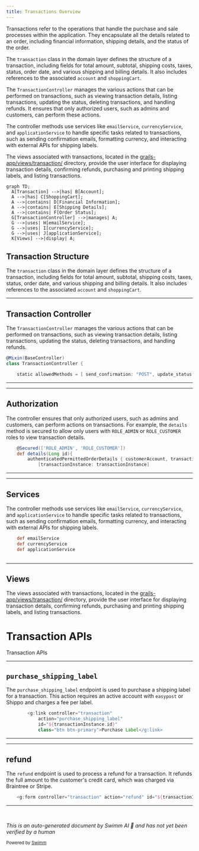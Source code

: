 ```yaml
---
title: Transactions Overview
---
```

Transactions refer to the operations that handle the purchase and sale processes within the application. They encapsulate all the details related to an order, including financial information, shipping details, and the status of the order.

The <SwmToken path="grails-app/views/transaction/confirm_purchase_shipping_label.gsp" pos="31:9:9" line-data="		&lt;g:link controller=&quot;transaction&quot; ">`transaction`</SwmToken> class in the domain layer defines the structure of a transaction, including fields for total amount, subtotal, shipping costs, taxes, status, order date, and various shipping and billing details. It also includes references to the associated <SwmToken path="grails-app/controllers/greenfield/TransactionController.groovy" pos="250:9:9" line-data="		def customerToAddress = transaction?.account?.email">`account`</SwmToken> and <SwmToken path="grails-app/controllers/greenfield/TransactionController.groovy" pos="88:3:3" line-data="				def shoppingCart = transactionInstance.shoppingCart">`shoppingCart`</SwmToken>.

The <SwmToken path="grails-app/controllers/greenfield/TransactionController.groovy" pos="32:2:2" line-data="class TransactionController {">`TransactionController`</SwmToken> manages the various actions that can be performed on transactions, such as viewing transaction details, listing transactions, updating the status, deleting transactions, and handling refunds. It ensures that only authorized users, such as admins and customers, can perform these actions.

The controller methods use services like <SwmToken path="grails-app/controllers/greenfield/TransactionController.groovy" pos="37:3:3" line-data="	def emailService">`emailService`</SwmToken>, <SwmToken path="grails-app/controllers/greenfield/TransactionController.groovy" pos="38:3:3" line-data="	def currencyService">`currencyService`</SwmToken>, and <SwmToken path="grails-app/controllers/greenfield/TransactionController.groovy" pos="39:3:3" line-data="	def applicationService">`applicationService`</SwmToken> to handle specific tasks related to transactions, such as sending confirmation emails, formatting currency, and interacting with external APIs for shipping labels.

The views associated with transactions, located in the <SwmPath>[grails-app/views/transaction/](grails-app/views/transaction/)</SwmPath> directory, provide the user interface for displaying transaction details, confirming refunds, purchasing and printing shipping labels, and listing transactions.

```mermaid
graph TD;
  A[Transaction] -->|has| B[Account];
  A -->|has| C[ShoppingCart];
  A -->|contains| D[Financial Information];
  A -->|contains| E[Shipping Details];
  A -->|contains| F[Order Status];
  G[TransactionController] -->|manages| A;
  G -->|uses| H[emailService];
  G -->|uses| I[currencyService];
  G -->|uses| J[applicationService];
  K[Views] -->|display| A;
```

## Transaction Structure

The <SwmToken path="grails-app/views/transaction/confirm_purchase_shipping_label.gsp" pos="31:9:9" line-data="		&lt;g:link controller=&quot;transaction&quot; ">`transaction`</SwmToken> class in the domain layer defines the structure of a transaction, including fields for total amount, subtotal, shipping costs, taxes, status, order date, and various shipping and billing details. It also includes references to the associated <SwmToken path="grails-app/controllers/greenfield/TransactionController.groovy" pos="250:9:9" line-data="		def customerToAddress = transaction?.account?.email">`account`</SwmToken> and <SwmToken path="grails-app/controllers/greenfield/TransactionController.groovy" pos="88:3:3" line-data="				def shoppingCart = transactionInstance.shoppingCart">`shoppingCart`</SwmToken>.

<SwmSnippet path="/grails-app/controllers/greenfield/TransactionController.groovy" line="31">

---

## Transaction Controller

The <SwmToken path="grails-app/controllers/greenfield/TransactionController.groovy" pos="32:2:2" line-data="class TransactionController {">`TransactionController`</SwmToken> manages the various actions that can be performed on transactions, such as viewing transaction details, listing transactions, updating the status, deleting transactions, and handling refunds.

```groovy
@Mixin(BaseController)
class TransactionController {

    static allowedMethods = [ send_confirmation: "POST", update_status: "POST", refund: 'POST', delete: "POST" ]
```

---

</SwmSnippet>

<SwmSnippet path="/grails-app/controllers/greenfield/TransactionController.groovy" line="42">

---

## Authorization

The controller ensures that only authorized users, such as admins and customers, can perform actions on transactions. For example, the <SwmToken path="grails-app/controllers/greenfield/TransactionController.groovy" pos="43:3:3" line-data="	def details(Long id){">`details`</SwmToken> method is secured to allow only users with <SwmToken path="grails-app/controllers/greenfield/TransactionController.groovy" pos="42:6:6" line-data="	@Secured([&#39;ROLE_ADMIN&#39;, &#39;ROLE_CUSTOMER&#39;])">`ROLE_ADMIN`</SwmToken> or <SwmToken path="grails-app/controllers/greenfield/TransactionController.groovy" pos="42:11:11" line-data="	@Secured([&#39;ROLE_ADMIN&#39;, &#39;ROLE_CUSTOMER&#39;])">`ROLE_CUSTOMER`</SwmToken> roles to view transaction details.

```groovy
	@Secured(['ROLE_ADMIN', 'ROLE_CUSTOMER'])
	def details(Long id){
		authenticatedPermittedOrderDetails { customerAccount, transactionInstance ->
	    	[transactionInstance: transactionInstance]
```

---

</SwmSnippet>

<SwmSnippet path="/grails-app/controllers/greenfield/TransactionController.groovy" line="37">

---

## Services

The controller methods use services like <SwmToken path="grails-app/controllers/greenfield/TransactionController.groovy" pos="37:3:3" line-data="	def emailService">`emailService`</SwmToken>, <SwmToken path="grails-app/controllers/greenfield/TransactionController.groovy" pos="38:3:3" line-data="	def currencyService">`currencyService`</SwmToken>, and <SwmToken path="grails-app/controllers/greenfield/TransactionController.groovy" pos="39:3:3" line-data="	def applicationService">`applicationService`</SwmToken> to handle specific tasks related to transactions, such as sending confirmation emails, formatting currency, and interacting with external APIs for shipping labels.

```groovy
	def emailService
	def currencyService
	def applicationService
	
```

---

</SwmSnippet>

## Views

The views associated with transactions, located in the <SwmPath>[grails-app/views/transaction/](grails-app/views/transaction/)</SwmPath> directory, provide the user interface for displaying transaction details, confirming refunds, purchasing and printing shipping labels, and listing transactions.

# Transaction APIs

Transaction APIs

<SwmSnippet path="/grails-app/views/transaction/confirm_purchase_shipping_label.gsp" line="31">

---

## <SwmToken path="grails-app/views/transaction/confirm_purchase_shipping_label.gsp" pos="32:4:4" line-data="			action=&quot;purchase_shipping_label&quot; ">`purchase_shipping_label`</SwmToken>

The <SwmToken path="grails-app/views/transaction/confirm_purchase_shipping_label.gsp" pos="32:4:4" line-data="			action=&quot;purchase_shipping_label&quot; ">`purchase_shipping_label`</SwmToken> endpoint is used to purchase a shipping label for a transaction. This action requires an active account with <SwmToken path="grails-app/controllers/greenfield/TransactionController.groovy" pos="11:4:4" line-data="import com.easypost.EasyPost">`easypost`</SwmToken> or Shippo and charges a fee per label.

```groovy server pages
		<g:link controller="transaction" 
			action="purchase_shipping_label" 
			id="${transactionInstance.id}"
			class="btn btn-primary">Purchase Label</g:link>
```

---

</SwmSnippet>

<SwmSnippet path="/grails-app/views/transaction/confirm_refund.gsp" line="23">

---

## refund

The <SwmToken path="grails-app/views/transaction/confirm_refund.gsp" pos="23:15:15" line-data="	&lt;g:form controller=&quot;transaction&quot; action=&quot;refund&quot; id=&quot;${transactionInstance.id}&quot;&gt;">`refund`</SwmToken> endpoint is used to process a refund for a transaction. It refunds the full amount to the customer's credit card, which was charged via Braintree or Stripe.

```groovy server pages
	<g:form controller="transaction" action="refund" id="${transactionInstance.id}">
```

---

</SwmSnippet>

&nbsp;

*This is an auto-generated document by Swimm AI 🌊 and has not yet been verified by a human*

<SwmMeta version="3.0.0" repo-id="Z2l0aHViJTNBJTNBZ3JlZW5maWVsZC1lY29tbWVyY2UlM0ElM0FTd2ltbS1EZW1v" repo-name="greenfield-ecommerce" doc-type="overview"><sup>Powered by [Swimm](/)</sup></SwmMeta>
